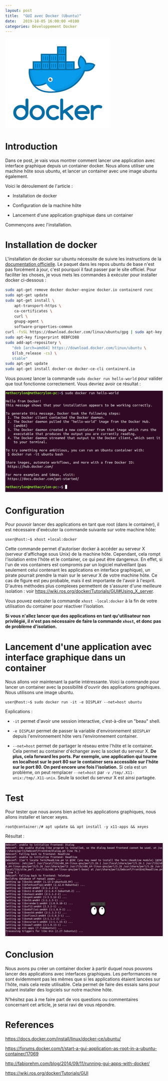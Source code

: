 ```yaml
---
layout: post
title:  "GUI avec Docker (Ubuntu)"
date:   2019-18-05 16:00:00 +0100
categories: Développement Docker
---
```

![logo docker](/assets/docker-logo.png)

# Introduction

Dans ce post, je vais vous montrer comment lancer une application avec interface graphique depuis un container docker. 
Nous allons utiliser une machine hôte sous ubuntu, et lancer un container avec une image ubuntu également.

Voici le déroulement de l'article :

- Installation de docker

- Configuration de la machine hôte

- Lancement d'une application graphique dans un container

Commençons avec l'installation.

# Installation de docker

L'installation de docker sur ubuntu nécessite de suivre les instructions de la [documentation officielle](https://docs.docker.com/install/linux/docker-ce/ubuntu/).
Le paquet dans les repos ubuntu de base n'est pas forcément à jour, c'est pourquoi il faut passer par le site officiel.
Pour faciliter les choses, je vous mets les commandes à exécuter pour installer docker ci-dessous :

```bash
sudo apt-get remove docker docker-engine docker.io containerd runc
sudo apt-get update
sudo apt-get install \
    apt-transport-https \
    ca-certificates \
    curl \
    gnupg-agent \
    software-properties-common
curl -fsSL https://download.docker.com/linux/ubuntu/gpg | sudo apt-key add -
sudo apt-key fingerprint 0EBFCD88
sudo add-apt-repository \
   "deb [arch=amd64] https://download.docker.com/linux/ubuntu \
   $(lsb_release -cs) \
   stable"
sudo apt-get update
sudo apt-get install docker-ce docker-ce-cli containerd.io
```

Vous pouvez lancer la commande `sudo docker run hello-world` pour valider que tout fonctionne correctement.
Vous devriez avoir ce résultat :

![docker hello-world](/assets/docker-hello-world.png)

# Configuration

Pour pouvoir lancer des applications en tant que root (dans le container),
il est nécessaire d'exécuter la commande suivante sur votre machine hôte:

```console
user@host:~$ xhost +local:docker
```

Cette commande permet d'autoriser docker à accéder au serveur X (serveur d'affichage sous Unix) de la machine hôte.
Cependant, cela rompt l'isolation entre l'hôte et le container, ce qui peut être dangereux.
En effet, si l'un de vos containers est compromis par un logiciel malveillant
(pas seulement celui contenant les applications en interface graphique),
un pirate pourrait prendre la main sur le serveur X de votre machine hôte.
Ce cas de figure est peu probable, mais il est importante de l'avoir à l'esprit.
D'autres méthodes plus complexes permettent de s'assurer d'une meilleure isolation : voir https://wiki.ros.org/docker/Tutorials/GUI#Using_X_server.

Vous pouvez exécuter la commande ```xhost -local:docker``` à la fin de votre utilisation du container pour réactiver l'isolation.

**Si vous n'allez lancer que des applications en tant qu'utilisateur non privilégié,
il n'est pas nécessaire de faire la commande ```xhost```, et donc pas de problème d'isolation.**

# Lancement d'une application avec interface graphique dans un container

Nous allons voir maintenant la partie intéressante.
Voici la commande pour lancer un container avec la possibilité d'ouvrir des applications graphiques.
Nous utilisons une image ubuntu.

```console
user@host:~$ sudo docker run -it -e DISPLAY --net=host ubuntu
```

Explications :

- `-it` permet d'avoir une session interactive, c'est-à-dire un "beau" shell.

- `-e DISPLAY` permet de passer la variable d'environnement `$DISPLAY` depuis l'environnement hôte vers l'environnement container.

- `--net=host` permet de partager le réseau entre l'hôte et le container.
Cela permet au container d'échanger avec la socket du serveur X.
**De plus, cela forward les ports.
Par exemple, une application qui tourne en localhost sur le port 80 sur le container sera accessible sur l'hôte sur le port 80.
On perd encore une fois l'isolation.**
Si cela est un problème, on peut remplacer `--net=host` par `-v /tmp/.X11-unix:/tmp/.X11-unix`.
Seule la socket du serveur X est ainsi partagée.

# Test

Pour tester que nous avons bien activé les applications graphiques, nous allons installer et lancer xeyes.

```console
root@container:/# apt update && apt install -y x11-apps && xeyes
```

Résultat :

![docker xeyes](/assets/docker-xeyes.png)

# Conclusion

Nous avons pu créer un container docker à partir duquel nous pouvons lancer des applications avec interfaces graphiques.
Les performances ne sont évidemment pas les mêmes que si les applications étaient lancées sur l'hôte, mais cela reste utilisable.
Cela permet de faire des essais sans pour autant installer des logiciels sur notre machine hôte.

N'hésitez pas à me faire part de vos questions ou commentaires concernant cet article, je serai ravi de vous répondre.

# References

https://docs.docker.com/install/linux/docker-ce/ubuntu/

https://forums.docker.com/t/start-a-gui-application-as-root-in-a-ubuntu-container/17069

http://fabiorehm.com/blog/2014/09/11/running-gui-apps-with-docker/

https://wiki.ros.org/docker/Tutorials/GUI
